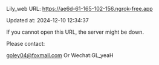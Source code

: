 Lily_web URL: https://ae6d-61-165-102-156.ngrok-free.app

Updated at: 2024-12-10 12:34:37

If you cannot open this URL, the server might be down.

Please contact: 

goley04@foxmail.com Or Wechat:GL_yeaH